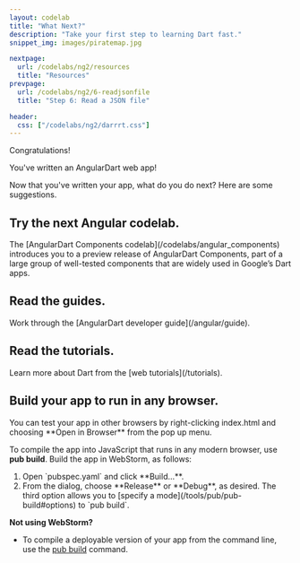 ```yaml
---
layout: codelab
title: "What Next?"
description: "Take your first step to learning Dart fast."
snippet_img: images/piratemap.jpg

nextpage:
  url: /codelabs/ng2/resources
  title: "Resources"
prevpage:
  url: /codelabs/ng2/6-readjsonfile
  title: "Step 6: Read a JSON file"

header:
  css: ["/codelabs/ng2/darrrt.css"]
---
```


<p class="lead">Congratulations!</p>

You've written an AngularDart web app!

Now that you've written your app, what do you do next?
Here are some suggestions.

## <i class="fa fa-anchor"> </i> Try the next Angular codelab.

<div class="trydart-step-details" markdown="1">
The [AngularDart Components codelab](/codelabs/angular_components)
introduces you to a preview release of AngularDart Components,
part of a large group of well-tested components that
are widely used in Google’s Dart apps.
</div>

## <i class="fa fa-anchor"> </i> Read the guides.

<div class="trydart-step-details" markdown="1">
Work through the [AngularDart developer guide](/angular/guide).
</div>


## <i class="fa fa-anchor"> </i> Read the tutorials.

<div class="trydart-step-details" markdown="1">
Learn more about Dart from
the [web tutorials](/tutorials).
</div>


## <i class="fa fa-anchor"> </i> Build your app to run in any browser.

<div class="row"> <div class="col-md-7" markdown="1">

<div class="trydart-step-details" markdown="1">
You can test your app in other browsers by right-clicking
index.html and choosing **Open in Browser** from the pop up menu.

To compile the app into JavaScript that runs in any modern browser,
use **pub build**.  Build the app in WebStorm, as follows:

<ol markdown="1">
<li markdown="1">Open `pubspec.yaml` and click **Build...**.
</li>

<li markdown="1">From the dialog,
choose **Release** or **Debug**, as desired.
The third option allows you to
[specify a mode](/tools/pub/pub-build#options)
to `pub build`.
</li>
</ol>

</div>

</div> <div class="col-md-5" markdown="1">

<i class="fa fa-lightbulb-o key-header"> </i> <strong> Not using WebStorm? </strong>

* To compile a deployable version of your app from the command line,
  use the [pub build](/tools/pub/pub-build) command.

</div></div>
